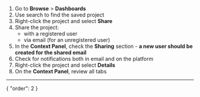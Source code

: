 1. Go to **Browse** > **Dashboards**
2. Use search to find the saved project
3. Right-click the project and select **Share**
4. Share the project:  
   - with a registered user  
   - via email (for an unregistered user)  
5. In the **Context Panel**, check the **Sharing** section - **a new user should be created for the shared email**  
6. Check for notifications both in email and on the platform
7. Right-click the project and select **Details**
8. On the **Context Panel**, review all tabs

---
{
  "order": 2
}